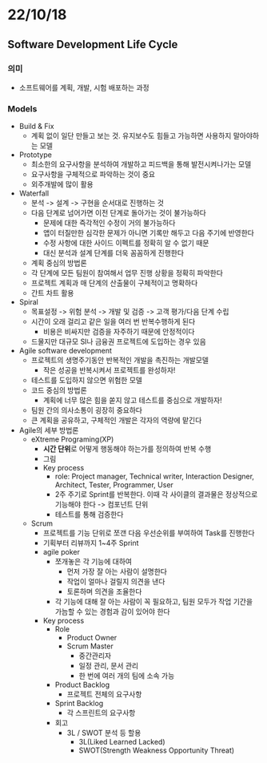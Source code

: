 # 22/10/18

## Software Development Life Cycle

### 의미

- 소프트웨어를 계획, 개발, 시험 배포하는 과정

### Models

- Build & Fix
	- 계획 없이 일단 만들고 보는 것. 유지보수도 힘들고 가능하면 사용하지 말아야하는 모델
- Prototype
	- 최소한의 요구사항을 분석하여 개발하고 피드백을 통해 발전시켜나가는 모델
	- 요구사항을 구체적으로 파악하는 것이 중요
	- 외주개발에 많이 활용
- Waterfall
	- 분석 -> 설계 -> 구현을 순서대로 진행하는 것
	- 다음 단계로 넘어가면 이전 단계로 돌아가는 것이 불가능하다
		- 문제에 대한 즉각적인 수정이 거의 불가능하다
		- 앱이 터질만한 심각한 문제가 아니면 기록만 해두고 다음 주기에 반영한다
		- 수정 사항에 대한 사이드 이펙트를 정확히 알 수 없기 때문
		- 대신 분석과 설계 단계를 더욱 꼼꼼하게 진행한다
	- 계획 중심의 방법론
	- 각 단계에 모든 팀원이 참여해서 업무 진행 상황을 정확히 파악한다
	- 프로젝트 계획과 매 단계의 산출물이 구체적이고 명확하다
	- 간트 차트 활용
- Spiral
	- 목표설정 -> 위험 분석 -> 개발 및 검증 -> 고객 평가/다음 단계 수립
	- 시간이 오래 걸리고 같은 일을 여러 번 반복수행하게 된다
		- 비용은 비싸지만 검증을 자주하기 때문에 안정적이다
	- 드물지만 대규모 SI나 금융권 프로젝트에 도입하는 경우 있음
- Agile software development
	- 프로젝트의 생명주기동안 반복적인 개발을 촉진하는 개발모델
		- 작은 성공을 반복시켜서 프로젝트를 완성하자!
	- 테스트를 도입하지 않으면 위험한 모델
	- 코드 중심의 방법론
		- 계획에 너무 많은 힘을 쏟지 않고 테스트를 중심으로 개발하자!
	- 팀원 간의 의사소통이 굉장히 중요하다
	- 큰 계획을 공유하고, 구체적인 개발은 각자의 역량에 맡긴다
- Agile의 세부 방법론
	- eXtreme Programing(XP)
		- **시간 단위**로 어떻게 행동해야 하는가를 정의하여 반복 수행
		- 그림
		- Key process
			- role: Project manager, Technical writer, Interaction Designer, Architect, Tester, Programmer, User
			- 2주 주기로 Sprint를 반복한다. 이때 각 사이클의 결과물은 정상적으로 기능해야 한다 -> 컴포넌트 단위
			- 테스트를 통해 검증한다
	- Scrum
		- 프로젝트를 기능 단위로 쪼갠 다음 우선순위를 부여하여 Task를 진행한다
		- 기획부터 리뷰까지 1~4주 Sprint
		- agile poker
			- 쪼개놓은 각 기능에 대하여
				- 먼저 가장 잘 아는 사람이 설명한다
				- 작업이 얼마나 걸릴지 의견을 낸다
				- 토론하며 의견을 조율한다
			- 각 기능에 대해 잘 아는 사람이 꼭 필요하고, 팀원 모두가 작업 기간을 가늠할 수 있는 경험과 감이 있어야 한다
		- Key process
			- Role
				- Product Owner
				- Scrum Master
					- 중간관리자
					- 일정 관리, 문서 관리
					- 한 번에 여러 개의 팀에 소속 가능
			- Product Backlog
				- 프로젝트 전체의 요구사항
			- Sprint Backlog
				- 각 스프린트의 요구사항
			- 회고
				- 3L / SWOT 분석 등 할용
					- 3L(Liked Learned Lacked)
					- SWOT(Strength Weakness Opportunity Threat)
